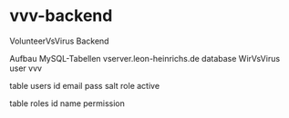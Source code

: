 # vvv-backend
VolunteerVsVirus Backend

Aufbau MySQL-Tabellen
vserver.leon-heinrichs.de
database WirVsVirus
user vvv

table users
id
email
pass
salt
role
active

table roles
id
name
permission